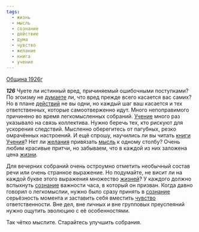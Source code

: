 ```yaml
---
tags:
  - жизнь
  - мысль
  - сознание
  - действие
  - дума
  - чувство
  - желание
  - книга
  - учение
---
```


[Община 1926г](https://127.0.0.1:4002/agni/1926)

___126___
Чуете ли истинный вред, причиняемый ошибочными поступками? По эгоизму не [думаете](../../../tags/#дума) ли, что вред прежде всего касается вас самих? Но в плане [действий](../../../tags/#действие) не вы одни, но каждый шаг ваш касается и тех ответственных, которые самоотверженно идут. Много непоправимого причинено во время легкомысленных собраний. [Учение](../../../tags/#учение) много раз указывало на связь коллектива. Нужно беречь тех, кто рискуют для ускорения следствий. Мысленно оберегитесь от пагубных, резко омрачённых настроений. И ещё спрошу, научились ли вы читать [книги](../../../tags/#книга) [Учения](../../../tags/#учение)? Нет ли [желания](../../../tags/#желание) привязать [мысль](../../../tags/#мысль) к одному столбу? Очень любим красивые притчи, но забываем, что в каждой из них заложена цена [жизни](../../../tags/#жизнь).   

Для вечерних собраний очень остроумно отметить необычный состав речи или очень странное выражение. Но подумайте, не висит ли на каждой букве этого выражения множество [жизней](../../../tags/#жизнь)? У каждого должно вспыхнуть [сознание](../../../tags/#сознание) важности часа, в который он призван. Когда давно говорил о легкомыслии, нужно было сразу принять в [сознание](../../../tags/#сознание) серьёзность момента и заставить себя вместить [чувство](../../../tags/#чувство) ответственности. Вне дел, вне личных и вне групповых преуспеяний нужно ощутить эволюцию с её особенностями.   

Так чётко мыслите. Старайтесь улучшить собрания.   

